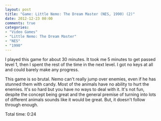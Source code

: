 ```yaml
---
layout: post
title: "Game: Little Nemo: The Dream Master (NES, 1990) (2)"
date: 2012-12-23 00:00
comments: true
categories:
- "Video Games"
- "Little Nemo: The Dream Master"
- "NES"
- "1990"
---
```


I played this game for about 30 minutes. It took me 5 minutes to
get passed level 1, then I spent the rest of the time in the next
level. I got no keys at all and could barely make any progress.

This game is so brutal. Nemo can't really jump over enemies, even
if he has stunned them with candy. Most of the animals have no
ability to hurt the enemies. It's so hard but you have no ways to
deal with it. It's not fun, despite the concept being great and
the general premise of turning into lots of different animals
sounds like it would be great. But, it doesn't follow through
enough.

Total time: 0:24

